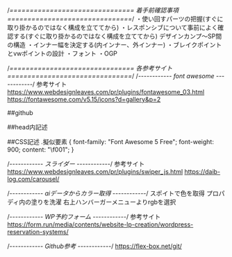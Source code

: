 /*===============================
着手前確認事項
===============================*/
・使い回すパーツの把握(すぐに取り掛かるのではなく構成を立ててから)
・レスポンシブについて事前によく確認する(すぐに取り掛かるのではなく構成を立ててから)
	デザインカンプ〜SP間の構造
・インナー幅を決定する(内インナー、外インナー)
・ブレイクポイントとvwポイントの設計
・フォント
・OGP


/*===============================
各参考サイト
===============================*/
/*------------  font awesome  ------------*/
参考サイト
https://www.webdesignleaves.com/pr/plugins/fontawesome_03.html
https://fontawesome.com/v5.15/icons?d=gallery&p=2

##github


##head内記述
<link rel="stylesheet" href="fontawesome/css/all.min.css">

##CSS記述
.擬似要素 {
  font-family: "Font Awesome 5 Free";
	font-weight: 900;
	content: "\f001";
}


/*------------  スライダー  ------------*/
参考サイト
https://www.webdesignleaves.com/pr/plugins/swiper_js.html
https://daib-log.com/carousel/


/*------------  aiデータからカラー取得  ------------*/
スポイトで色を取得
プロパディ内の塗りを洗濯
右上ハンバーガーメニューよりrgbを選択


/*------------  WP予約フォーム  ------------*/
参考サイト
https://form.run/media/contents/website-lp-creation/wordpress-reservation-systems/


/*------------  Github参考  ------------*/
https://flex-box.net/git/


